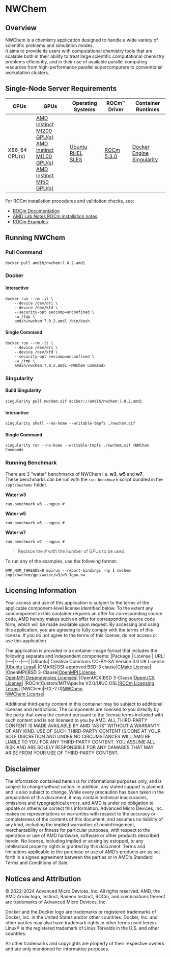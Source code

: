 # NWChem

## Overview
NWChem is a chemistry application designed to handle a wide variety of scientific problems and simulation modes.  
It aims to provide its users with computational chemistry tools that are scalable both in their ability to treat large scientific computational chemistry problems efficiently, and in their use of available parallel computing resources from high-performance parallel supercomputers to conventional workstation clusters. 
## Single-Node Server Requirements
| CPUs | GPUs | Operating Systems | ROCm™ Driver | Container Runtimes | 
|---- |---- |----------------- |------------ |------------------ | 
| X86_64 CPU(s) |[AMD Instinct MI200 GPU(s) <br>  AMD Instinct MI100 GPU(s) <br>  AMD Instinct MI50 GPU(s)](https://rocm.docs.amd.com/en/docs-5.3.0/release/gpu_os_support.html#supported-distributions) | [Ubuntu <br> RHEL <br>  SLES  ](https://rocm.docs.amd.com/en/docs-5.3.0/release/gpu_os_support.html#supported-distributions) | [ROCm 5.3.0](https://rocm.docs.amd.com/en/docs-5.3.0/) | [Docker Engine](https://docs.docker.com/engine/install/) <br> [Singularity](https://sylabs.io/docs/) |


For ROCm installation procedures and validation checks, see:
* [ROCm Documentation](https://rocm.docs.amd.com)
* [AMD Lab Notes ROCm installation notes](https://github.com/amd/amd-lab-notes/tree/release/rocm-installation).
* [ROCm Examples](https://github.com/amd/rocm-examples)

## Running NWChem

### Pull Command
```
docker pull amdih/nwchem:7.0.2.amd1
```

### Docker 

#### Interactive 
```
docker run --rm -it \
    --device /dev/dri \
    --device /dev/kfd \
    --security-opt seccomp=unconfined \
    -w /tmp \
    amdih/nwchem:7.0.2.amd1 /bin/bash
```

#### Single Command
```
docker run --rm -it \
    --device /dev/dri \ 
    --device /dev/kfd \
    --security-opt seccomp=unconfined \
    -w /tmp \
    amdih/nwchem:7.0.2.amd1 <NWChem Command>
```

### Singularity

#### Build Singularity
```
singularity pull nwchem.sif docker://amdih/nwchem:7.0.2.amd1
```

#### Interactive 
```
singularity shell --no-home --writable-tmpfs ./nwchem.sif
```
#### Single Command
```
singularity run --no-home --writable-tmpfs ./nwchem.sif <NWChem Command>
```

### Running  Benchmark
There are 3 "water" benchmarks of NWChem i.e. **w3**, **w5** and **w7**.  
These benchmarks can be run with the `run-benchmark` script bundled in the `/opt/nwchem/` folder.

**Water w3**
```
run-benchmark w3 --ngpus #
```
**Water w5**
```
run-benchmark w5 --ngpus #
```
**Water w7**
```
run-benchmark w7 --ngpus #
```
> Replace the # with the number of GPUs to be used. 

To run any of the examples, use the following format: 
``` 
OMP_NUM_THREADS=8 mpirun --report-bindings -np 1 nwchem /opt/nwchem/gpu/water/w3/w3_1gpu.nw
```

## Licensing Information
Your access and use of this application is subject to the terms of the applicable component-level license identified below. To the extent any subcomponent in this container requires an offer for corresponding source code, AMD hereby makes such an offer for corresponding source code form, which will be made available upon request. By accessing and using this application, you are agreeing to fully comply with the terms of this license. If you do not agree to the terms of this license, do not access or use this application.

The application is provided in a container image format that includes the following separate and independent components:
|Package | License | URL|
|---|---|---|
|Ubuntu| Creative Commons CC-BY-SA Version 3.0 UK License |[Ubuntu Legal](https://ubuntu.com/legal)|
|CMAKE|OSI-approved BSD-3 clause|[CMake License](https://cmake.org/licensing/)|
|OpenMPI|BSD 3-Clause|[OpenMPI License](https://www-lb.open-mpi.org/community/license.php)<br /> [OpenMPI Dependencies Licenses](https://docs.open-mpi.org/en/v5.0.x/license/index.html)|
|OpenUCX|BSD 3-Clause|[OpenUCX License](https://openucx.org/license/)|
|ROCm|Custom/MIT/Apache V2.0/UIUC OSL|[ROCm Licensing Terms](https://rocm.docs.amd.com/en/latest/about/license.html)|
|NWChem|ECL-2.0|[NWChem](https://www.nwchem-sw.org/)<br >[NWChem License](https://github.com/nwchemgit/nwchem?tab=License-1-ov-file#readme)|


Additional third-party content in this container may be subject to additional licenses and restrictions. The components are licensed to you directly by the party that owns the content pursuant to the license terms included with such content and is not licensed to you by AMD. ALL THIRD-PARTY CONTENT IS MADE AVAILABLE BY AMD “AS IS” WITHOUT A WARRANTY OF ANY KIND. USE OF SUCH THIRD-PARTY CONTENT IS DONE AT YOUR SOLE DISCRETION AND UNDER NO CIRCUMSTANCES WILL AMD BE LIABLE TO YOU FOR ANY THIRD-PARTY CONTENT. YOU ASSUME ALL RISK AND ARE SOLELY RESPONSIBLE FOR ANY DAMAGES THAT MAY ARISE FROM YOUR USE OF THIRD-PARTY CONTENT.

## Disclaimer
The information contained herein is for informational purposes only, and is subject to change without notice. In addition, any stated support is planned and is also subject to change. While every precaution has been taken in the preparation of this document, it may contain technical inaccuracies, omissions and typographical errors, and AMD is under no obligation to update or otherwise correct this information. Advanced Micro Devices, Inc. makes no representations or warranties with respect to the accuracy or completeness of the contents of this document, and assumes no liability of any kind, including the implied warranties of noninfringement, merchantability or fitness for particular purposes, with respect to the operation or use of AMD hardware, software or other products described herein. No license, including implied or arising by estoppel, to any intellectual property rights is granted by this document. Terms and limitations applicable to the purchase or use of AMD’s products are as set forth in a signed agreement between the parties or in AMD's Standard Terms and Conditions of Sale.

## Notices and Attribution
© 2022-2024 Advanced Micro Devices, Inc. All rights reserved. AMD, the AMD Arrow logo, Instinct, Radeon Instinct, ROCm, and combinations thereof are trademarks of Advanced Micro Devices, Inc.

Docker and the Docker logo are trademarks or registered trademarks of Docker, Inc. in the United States and/or other countries. Docker, Inc. and other parties may also have trademark rights in other terms used herein. Linux® is the registered trademark of Linus Torvalds in the U.S. and other countries.

All other trademarks and copyrights are property of their respective owners and are only mentioned for informative purposes.
